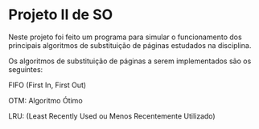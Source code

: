 # Projeto II de SO

Neste projeto foi feito um 
programa para simular o funcionamento dos 
principais algoritmos de substituição de 
páginas estudados na disciplina.

Os algoritmos de substituição de páginas a 
serem implementados são os seguintes:

FIFO (First In, First Out)

OTM: Algoritmo Ótimo

LRU: (Least Recently Used ou Menos Recentemente Utilizado)
